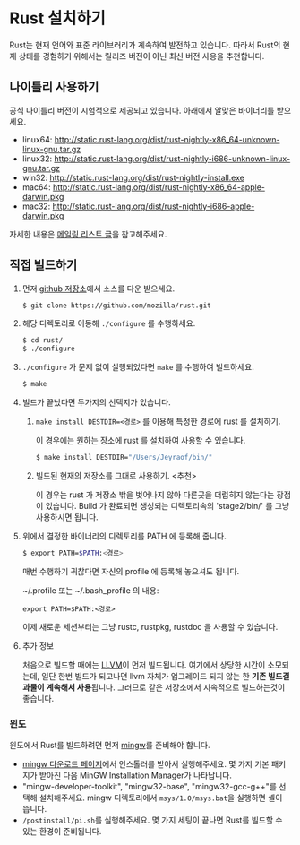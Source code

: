 # Rust 설치하기

Rust는 현재 언어와 표준 라이브러리가 계속하여 발전하고 있습니다.
따라서 Rust의 현재 상태를 경험하기 위해서는 릴리즈 버전이 아닌 최신 버전 사용을 추천합니다.

## 나이틀리 사용하기

공식 나이틀리 버전이 시험적으로 제공되고 있습니다.
아래에서 알맞은 바이너리를 받으세요.

-   linux64: http://static.rust-lang.org/dist/rust-nightly-x86_64-unknown-linux-gnu.tar.gz
-   linux32: http://static.rust-lang.org/dist/rust-nightly-i686-unknown-linux-gnu.tar.gz
-   win32: http://static.rust-lang.org/dist/rust-nightly-install.exe
-   mac64: http://static.rust-lang.org/dist/rust-nightly-x86_64-apple-darwin.pkg
-   mac32: http://static.rust-lang.org/dist/rust-nightly-i686-apple-darwin.pkg

자세한 내용은 [메일링 리스트 글](https://mail.mozilla.org/pipermail/rust-dev/2014-March/009223.html)을
참고해주세요.

## 직접 빌드하기

1. 먼저 [github 저장소][rust-github]에서 소스를 다운 받으세요.

    ```bash
    $ git clone https://github.com/mozilla/rust.git
    ```

2. 해당 디렉토리로 이동해 `./configure` 를 수행하세요.

    ```bash
    $ cd rust/
    $ ./configure
    ```

3. `./configure` 가 문제 없이 실행되었다면 `make` 를 수행하여 빌드하세요.

    ```bash
    $ make
    ```

4. 빌드가 끝났다면 두가지의 선택지가 있습니다.

    1. `make install DESTDIR=<경로>` 를 이용해 특정한 경로에 rust 를 설치하기.

        이 경우에는 원하는 장소에 rust 를 설치하여 사용할 수 있습니다.

        ```bash
        $ make install DESTDIR="/Users/Jeyraof/bin/"
        ```

    2. 빌드된 현재의 저장소를 그대로 사용하기. <추천>

        이 경우는 rust 가 저장소 밖을 벗어나지 않아 다른곳을 더럽히지 않는다는 장점이 있습니다. Build 가 완료되면 생성되는 디렉토리속의 'stage2/bin/' 를 그냥 사용하시면 됩니다.

5. 위에서 결정한 바이너리의 디렉토리를 PATH 에 등록해 줍니다.

    ```bash
    $ export PATH=$PATH:<경로>
    ```

    매번 수행하기 귀찮다면 자신의 profile 에 등록해 놓으셔도 됩니다.

    ~/.profile 또는 ~/.bash_profile 의 내용:

    ```.profile
    export PATH=$PATH:<경로>
    ```

    이제 새로운 세션부터는 그냥 rustc, rustpkg, rustdoc 을 사용할 수 있습니다.

6. 추가 정보

    처음으로 빌드할 때에는 [LLVM][llvm]이 먼저 빌드됩니다. 여기에서 상당한 시간이 소모되는데, 일단 한번 빌드가 되고나면 llvm 자체가 업그레이드 되지 않는 한 **기존 빌드결과물이 계속해서 사용**됩니다. 그러므로 같은 저장소에서 지속적으로 빌드하는것이 좋습니다.

### 윈도

윈도에서 Rust를 빌드하려면 먼저 [mingw][]를 준비해야 합니다.

-   [mingw 다운로드 페이지][mingw-sf-files]에서 인스톨러를 받아서 실행해주세요.
    몇 가지 기본 패키지가 받아진 다음 MinGW Installation Manager가 나타납니다.
-   "mingw-developer-toolkit", "mingw32-base", "mingw32-gcc-g++"를 선택해 설치해주세요.
    mingw 디렉토리에서 `msys/1.0/msys.bat`을 실행하면 셸이 뜹니다.
-   `/postinstall/pi.sh`를 실행해주세요.
    몇 가지 세팅이 끝나면 Rust를 빌드할 수 있는 환경이 준비됩니다.

[rust-github]: http://github.com/mozilla/rust
[llvm]: http://llvm.org/
[mingw]: http://mingw.org/
[mingw-sf-files]: http://sourceforge.net/projects/mingw/files/
